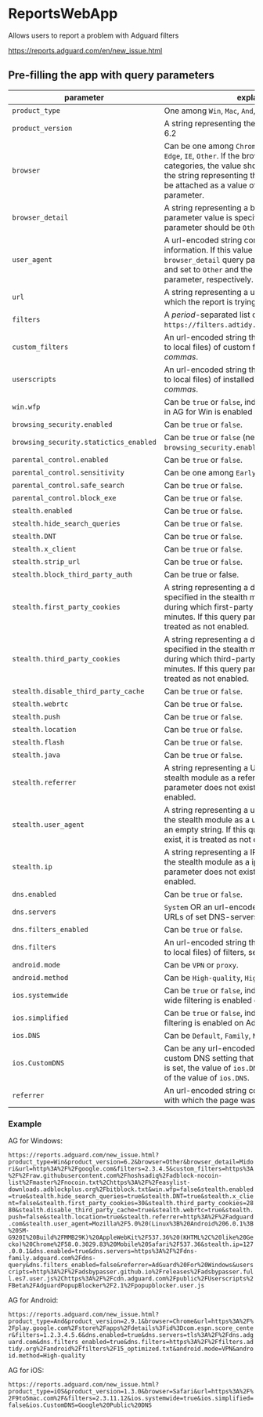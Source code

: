# ReportsWebApp
Allows users to report a problem with Adguard filters

https://reports.adguard.com/en/new_issue.html

## Pre-filling the app with query parameters

parameter | explanation
--- | ---
`product_type` | One among `Win`, `Mac`, `And`, `iOS`, `Ext`, `Saf`, `Con`.
`product_version` | A string representing the version number. _Example_: 6.2
`browser` |  Can be one among `Chrome`, `Safari`, `Firefox`, `Opera`, `Edge`, `IE`, `Other`. If the browser does not fall into this categories, the value should be set as `Other` and the string representing the browser name should be attached as a value of a `browser_detail` parameter.
`browser_detail` |  A string representing a browser's name. When this parameter value is specified, the value of `browser` parameter should be `Other`.
`user_agent` | A url-encoded string containing user agent information. If this value is set, `browser` and `browser_detail` query parameters will be ignored and set to `Other` and the value of `user_agent` parameter, respectively.
`url` |  A string representing a url where the problem in which the report is trying to report takes place.
`filters`| A _period_-separated list of filterIds, as specified in `https://filters.adtidy.org/windows/filters.json`.
`custom_filters` | An url-encoded string that includes URLs (or paths to local files) of custom filters, separated by _commas_.
`userscripts` | An url-encoded string that includes URLs (or paths to local files) of installed userscripts, separated by _commas_.
`win.wfp` | Can be `true` or `false`, indicates whether WFP driver in AG for Win is enabled or not.
`browsing_security.enabled`| Can be `true` or `false`.
`browsing_security.statictics_enabled`| Can be `true` or `false` (needed if `browsing_security.enabled` is `true`).
`parental_control.enabled`| Can be `true` or `false`.
`parental_control.sensitivity`| Can be one among `Early`, `Young`, `Teen` or `Disabled`.
`parental_control.safe_search`| Can be `true` or `false`.
`parental_control.block_exe`| Can be `true` or `false`.
`stealth.enabled`| Can be `true` or `false`.
`stealth.hide_search_queries` | Can be `true` or `false`.
`stealth.DNT` | Can be `true` or `false`.
`stealth.x_client` | Can be `true` or `false`.
`stealth.strip_url` | Can be `true` or `false`.
`stealth.block_third_party_auth` | Can be true or false.
`stealth.first_party_cookies` | A string representing a decimal number that is specified in the stealth module indicating a time during which first-party cookies to be kept in minutes. If this query parameter does not exist, it is treated as not enabled.
`stealth.third_party_cookies` | A string representing a decimal number that is specified in the stealth module indicating a time during which third-party cookies to be kept in minutes. If this query parameter does not exist, it is treated as not enabled.
`stealth.disable_third_party_cache` | Can be `true` or `false`.
`stealth.webrtc` |  Can be `true` or `false`.
`stealth.push` |  Can be `true` or `false`.
`stealth.location` |  Can be `true` or `false`.
`stealth.flash` | Can be `true` or `false`.
`stealth.java` | Can be `true` or `false`.
`stealth.referrer` |  A string representing a URL that is used by the stealth module as a referrer value. If this query parameter does not exist, it is treated as not enabled.
`stealth.user_agent` |  A string representing a user agent that is used by the stealth module as a user agent value. It can be an empty string. If this query parameter does not exist, it is treated as not enabled.
`stealth.ip` |  A string representing a IP address that is used by the stealth module as a ip address. If this query parameter does not exist, it is treated as not enabled.
`dns.enabled`| Can be `true` or `false`.
`dns.servers`| `System` OR an url-encoded string that includes URLs of set DNS-servers, separated by _commas_.
`dns.filters_enabled`| Can be `true` or `false`.
`dns.filters`| An url-encoded string that includes URLs (or paths to local files) of filters, separated by _commas_.
`android.mode` | Can be `VPN` or `proxy`.
`android.method` | Can be `High-quality`, `High-speed`, or `Simplified`.
`ios.systemwide` | Can be `true` or `false`, indicates whether system-wide filtering is enabled on Adguard iOS or not.
`ios.simplified` | Can be `true` or `false`, indicates whether simplified filtering is enabled on Adguard iOS or not. 
`ios.DNS` | Can be  `Default`, `Family`, `None`.
`ios.CustomDNS` | Can be any url-encoded string that indicates the custom DNS setting that is being used. If this value is set, the value of `ios.DNS` will be `Other` regardless of the value of `ios.DNS`.
`referrer` | An url-encoded string containing referrer value with which the page was visited.

### Example 
AG for Windows:

`https://reports.adguard.com/new_issue.html?product_type=Win&product_version=6.2&browser=Other&browser_detail=Midori&url=http%3A%2F%2Fgoogle.com&filters=2.3.4.5&custom_filters=https%3A%2F%2Fraw.githubusercontent.com%2Fhoshsadiq%2Fadblock-nocoin-list%2Fmaster%2Fnocoin.txt%2Chttps%3A%2F%2Feasylist-downloads.adblockplus.org%2Fbitblock.txt&win.wfp=false&stealth.enabled=true&stealth.hide_search_queries=true&stealth.DNT=true&stealth.x_client=false&stealth.first_party_cookies=30&stealth.third_party_cookies=2880&stealth.disable_third_party_cache=true&stealth.webrtc=true&stealth.push=false&stealth.location=true&stealth.referrer=http%3A%2F%2Fadguard.com&stealth.user_agent=Mozilla%2F5.0%20(Linux%3B%20Android%206.0.1%3B%20SM-G920I%20Build%2FMMB29K)%20AppleWebKit%2F537.36%20(KHTML%2C%20like%20Gecko)%20Chrome%2F58.0.3029.83%20Mobile%20Safari%2F537.36&stealth.ip=127.0.0.1&dns.enabled=true&dns.servers=https%3A%2F%2Fdns-family.adguard.com%2Fdns-query&dns.filters_enabled=false&referrer=AdGuard%20For%20Windows&userscripts=http%3A%2F%2Fadsbypasser.github.io%2Freleases%2Fadsbypasser.full.es7.user.js%2Chttps%3A%2F%2Fcdn.adguard.com%2Fpublic%2FUserscripts%2FBeta%2FAdguardPopupBlocker%2F2.1%2Fpopupblocker.user.js`

AG for Android:

`https://reports.adguard.com/new_issue.html?product_type=And&product_version=2.9.1&browser=Chrome&url=https%3A%2F%2Fplay.google.com%2Fstore%2Fapps%2Fdetails%3Fid%3Dcom.espn.score_center&filters=1.2.3.4.5.6&dns.enabled=true&dns.servers=tls%3A%2F%2Fdns.adguard.com&dns.filters_enabled=true&dns.filters=https%3A%2F%2Ffilters.adtidy.org%2Fandroid%2Ffilters%2F15_optimized.txt&android.mode=VPN&android.method=High-quality`

AG for iOS:

`https://reports.adguard.com/new_issue.html?product_type=iOS&product_version=1.3.0&browser=Safari&url=https%3A%2F%2F9to5mac.com%2F&filters=2.3.11.12&ios.systemwide=true&ios.simplified=false&ios.CustomDNS=Google%20Public%20DNS`
